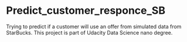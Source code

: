 # Predict_customer_responce_SB
Trying to predict if a customer will use an offer from simulated data from StarBucks. This project is part of Udacity Data Science nano degree. 
